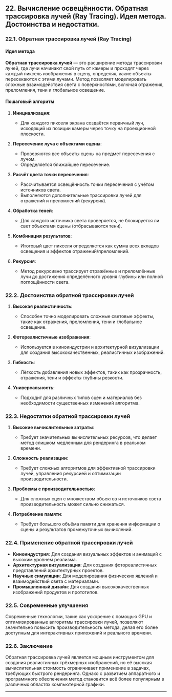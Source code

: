 
## 22. Вычисление освещённости. Обратная трассировка лучей (Ray Tracing). Идея метода. Достоинства и недостатки.

### 22.1. Обратная трассировка лучей (Ray Tracing)

#### Идея метода

**Обратная трассировка лучей** — это расширение метода трассировки лучей, где лучи начинают свой путь от камеры и проходят через каждый пиксель изображения в сцену, определяя, какие объекты пересекаются с этими лучами. Метод позволяет моделировать сложные взаимодействия света с поверхностями, включая отражения, преломления, тени и глобальное освещение.

#### Пошаговый алгоритм

1. **Инициализация**:
    - Для каждого пикселя экрана создаётся первичный луч, исходящий из позиции камеры через точку на проекционной плоскости.

2. **Пересечение луча с объектами сцены**:
    - Проверяются все объекты сцены на предмет пересечения с лучом.
    - Определяется ближайшее пересечение.

3. **Расчёт цвета точки пересечения**:
    - Рассчитывается освещённость точки пересечения с учётом источников света.
    - Выполняются дополнительные трассировки лучей для отражений и преломлений (рекурсия).

4. **Обработка теней**:
    - Для каждого источника света проверяется, не блокируется ли свет объектами сцены (отбрасываются тени).

5. **Комбинация результатов**:
    - Итоговый цвет пикселя определяется как сумма всех вкладов освещения и эффектов отражений/преломлений.

6. **Рекурсия**:
    - Метод рекурсивно трассирует отражённые и преломлённые лучи до достижения определённого уровня глубины или полной поглощённости света.

### 22.2. Достоинства обратной трассировки лучей

1. **Высокая реалистичность**:
    - Способен точно моделировать сложные световые эффекты, такие как отражения, преломления, тени и глобальное освещение.

2. **Фотореалистичные изображения**:
    - Используется в киноиндустрии и архитектурной визуализации для создания высококачественных, реалистичных изображений.

3. **Гибкость**:
    - Лёгкость добавления новых эффектов, таких как прозрачность, отражения, тени и эффекты глубины резкости.

4. **Универсальность**:
    - Подходит для различных типов сцен и материалов без необходимости существенных изменений алгоритма.

### 22.3. Недостатки обратной трассировки лучей

1. **Высокие вычислительные затраты**:
    - Требует значительных вычислительных ресурсов, что делает метод слишком медленным для рендеринга в реальном времени.

2. **Сложность реализации**:
    - Требует сложных алгоритмов для эффективной трассировки лучей, управления рекурсией и оптимизации производительности.

3. **Проблемы с производительностью**:
    - Для сложных сцен с множеством объектов и источников света производительность может сильно снижаться.

4. **Потребление памяти**:
    - Требует большого объёма памяти для хранения информации о сцены и результатов промежуточных вычислений.

### 22.4. Применение обратной трассировки лучей

- **Киноиндустрия**: Для создания визуальных эффектов и анимаций с высоким уровнем реализма.
- **Архитектурная визуализация**: Для создания фотореалистичных представлений архитектурных проектов.
- **Научные симуляции**: Для моделирования физических явлений и взаимодействий света с материалами.
- **Промышленный дизайн**: Для создания высококачественных изображений продуктов и прототипов.

### 22.5. Современные улучшения

Современные технологии, такие как ускорение с помощью GPU и оптимизированные алгоритмы трассировки лучей, позволяют значительно повысить производительность метода, делая его более доступным для интерактивных приложений и реального времени.

### 22.6. Заключение

Обратная трассировка лучей является мощным инструментом для создания реалистичных трёхмерных изображений, но её высокая вычислительная стоимость ограничивает применение в задачах, требующих быстрого рендеринга. Однако с развитием аппаратного и программного обеспечения метод становится всё более популярным в различных областях компьютерной графики.

---
